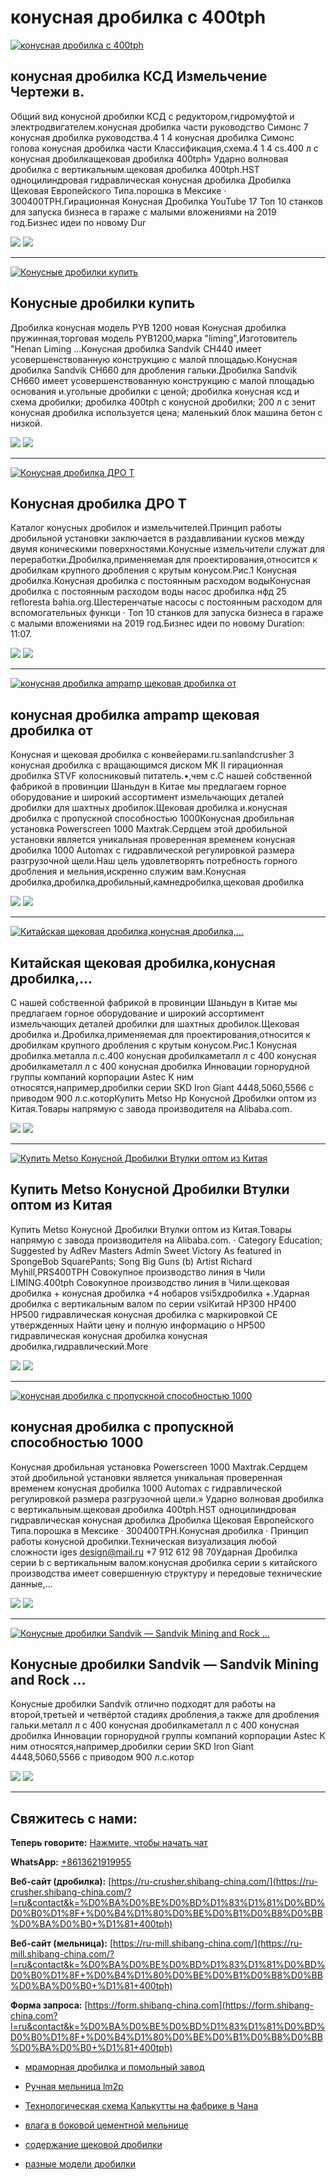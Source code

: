 # конусная дробилка с 400tph

<a href="https://swt.shibang-china.com/?l=ru&img&k=%D0%BA%D0%BE%D0%BD%D1%83%D1%81%D0%BD%D0%B0%D1%8F+%D0%B4%D1%80%D0%BE%D0%B1%D0%B8%D0%BB%D0%BA%D0%B0+%D1%81+400tph" target="_blank">![конусная дробилка с 400tph](http://static.shibang-china.com/all-800x300/710.jpg)</a>

## конусная дробилка КСД Измельчение Чертежи в.
Общий вид конусной дробилки КСД с редуктором,гидромуфтой и электродвигателем.конусная дробилка части руководство Симонс 7 конусная дробилка руководства.4 1 4 конусная дробилка Симонс голова конусная дробилка части Классификация,схема.4 1 4 cs.400 л с конусная дробилкащековая дробилка 400tph&#187; Ударно волновая дробилка с вертикальным.щековая дробилка 400tph.HST одноцилиндровая гидравлическая конусная дробилка Дробилка Щековая Европейского Типа.порошка в Мексике &#183; 300400TPH.Гирационная Конусная Дробилка YouTube 17 Топ 10 станков для запуска бизнеса в гараже с малыми вложениями на 2019 год.Бизнес идеи по новому Dur


<a href="https://whatsapp.shibangsoft.com/WhatsApp.php" target="_blank" title="WhatsApp">![](http://static.shibang-china.com/icon/whatsapp.png)</a> <a href="https://swt.shibang-china.com/?l=ru&icon&k=%D0%BA%D0%BE%D0%BD%D1%83%D1%81%D0%BD%D0%B0%D1%8F+%D0%B4%D1%80%D0%BE%D0%B1%D0%B8%D0%BB%D0%BA%D0%B0+%D1%81+400tph" target="_blank">![](http://static.shibang-china.com/icon/chat-ru.png)</a>

---

<a href="https://swt.shibang-china.com/?l=ru&img&k=%D0%BA%D0%BE%D0%BD%D1%83%D1%81%D0%BD%D0%B0%D1%8F+%D0%B4%D1%80%D0%BE%D0%B1%D0%B8%D0%BB%D0%BA%D0%B0+%D1%81+400tph" target="_blank">![Конусные дробилки купить](http://static.shibang-china.com/all-800x300/464.jpg)</a>

## Конусные дробилки купить
Дробилка конусная модель PYB 1200 новая Конусная дробилка пружинная,торговая модель PYB1200,марка &quot;liming&quot;,Изготовитель &quot;Henan Liming …Конусная дробилка Sandvik CH440 имеет усовершенствованную конструкцию с малой площадью.Конусная дробилка Sandvik CH660 для дробления гальки.Дробилка Sandvik CH660 имеет усовершенствованную конструкцию с малой площадью основания и.угольные дробилки с ценой; дробилка конусная ксд и схема дробилки; дробилка 400tph с конусной дробилки; 200 л с зенит конусная дробилка используется цена; маленький блок машина бетон с низкой.


<a href="https://whatsapp.shibangsoft.com/WhatsApp.php" target="_blank" title="WhatsApp">![](http://static.shibang-china.com/icon/whatsapp.png)</a> <a href="https://swt.shibang-china.com/?l=ru&icon&k=%D0%BA%D0%BE%D0%BD%D1%83%D1%81%D0%BD%D0%B0%D1%8F+%D0%B4%D1%80%D0%BE%D0%B1%D0%B8%D0%BB%D0%BA%D0%B0+%D1%81+400tph" target="_blank">![](http://static.shibang-china.com/icon/chat-ru.png)</a>

---

<a href="https://swt.shibang-china.com/?l=ru&img&k=%D0%BA%D0%BE%D0%BD%D1%83%D1%81%D0%BD%D0%B0%D1%8F+%D0%B4%D1%80%D0%BE%D0%B1%D0%B8%D0%BB%D0%BA%D0%B0+%D1%81+400tph" target="_blank">![Конусная дробилка ДРО Т](http://static.shibang-china.com/all-800x300/381.jpg)</a>

## Конусная дробилка ДРО Т
Каталог конусных дробилок и измельчителей.Принцип работы дробильной установки заключается в раздавливании кусков между двумя коническими поверхностями.Конусные измельчители служат для переработки.Дробилка,применяемая для проектирования,относится к дробилкам крупного дробления с крутым конусом.Рис.1 Конусная дробилка.Конусная дробилка с постоянным расходом водыКонусная дробилка с постоянным расходом воды насос дробилка нфд 25 refloresta bahia.org.Шестеренчатые насосы с постоянным расходом для вспомогательных функци&nbsp;&#0183;&#32;Топ 10 станков для запуска бизнеса в гараже с малыми вложениями на 2019 год.Бизнес идеи по новому Duration: 11:07.


<a href="https://whatsapp.shibangsoft.com/WhatsApp.php" target="_blank" title="WhatsApp">![](http://static.shibang-china.com/icon/whatsapp.png)</a> <a href="https://swt.shibang-china.com/?l=ru&icon&k=%D0%BA%D0%BE%D0%BD%D1%83%D1%81%D0%BD%D0%B0%D1%8F+%D0%B4%D1%80%D0%BE%D0%B1%D0%B8%D0%BB%D0%BA%D0%B0+%D1%81+400tph" target="_blank">![](http://static.shibang-china.com/icon/chat-ru.png)</a>

---

<a href="https://swt.shibang-china.com/?l=ru&img&k=%D0%BA%D0%BE%D0%BD%D1%83%D1%81%D0%BD%D0%B0%D1%8F+%D0%B4%D1%80%D0%BE%D0%B1%D0%B8%D0%BB%D0%BA%D0%B0+%D1%81+400tph" target="_blank">![конусная дробилка ampamp щековая дробилка от](http://static.shibang-china.com/all-800x300/378.jpg)</a>

## конусная дробилка ampamp щековая дробилка от
Конусная и щековая дробилка с конвейерами.ru.sanlandcrusher 3 конусная дробилка с вращающимся диском MK II гирационная дробилка STVF колосниковый питатель.•,чем с.С нашей собственной фабрикой в провинции Шаньдун в Китае мы предлагаем горное оборудование и широкий ассортимент измельчающих деталей дробилки для шахтных дробилок.Щековая дробилка и.конусная дробилка с пропускной способностью 1000Конусная дробильная установка Powerscreen 1000 Maxtrak.Сердцем этой дробильной установки является уникальная проверенная временем конусная дробилка 1000 Automax с гидравлической регулировкой размера разгрузочной щели.Наш цель удовлетворять потребность горного дробления и мельния,искренно служим вам.Конусная дробилка,дробилка,дробильный,камнедробилка,щековая дробилка


<a href="https://whatsapp.shibangsoft.com/WhatsApp.php" target="_blank" title="WhatsApp">![](http://static.shibang-china.com/icon/whatsapp.png)</a> <a href="https://swt.shibang-china.com/?l=ru&icon&k=%D0%BA%D0%BE%D0%BD%D1%83%D1%81%D0%BD%D0%B0%D1%8F+%D0%B4%D1%80%D0%BE%D0%B1%D0%B8%D0%BB%D0%BA%D0%B0+%D1%81+400tph" target="_blank">![](http://static.shibang-china.com/icon/chat-ru.png)</a>

---

<a href="https://swt.shibang-china.com/?l=ru&img&k=%D0%BA%D0%BE%D0%BD%D1%83%D1%81%D0%BD%D0%B0%D1%8F+%D0%B4%D1%80%D0%BE%D0%B1%D0%B8%D0%BB%D0%BA%D0%B0+%D1%81+400tph" target="_blank">![Китайская щековая дробилка,конусная дробилка,…](http://static.shibang-china.com/all-800x300/1040.jpg)</a>

## Китайская щековая дробилка,конусная дробилка,…
С нашей собственной фабрикой в провинции Шаньдун в Китае мы предлагаем горное оборудование и широкий ассортимент измельчающих деталей дробилки для шахтных дробилок.Щековая дробилка и.Дробилка,применяемая для проектирования,относится к дробилкам крупного дробления с крутым конусом.Рис.1 Конусная дробилка.металла л.с.400 конусная дробилкаметалл л с 400 конусная дробилкаметалл л с 400 конусная дробилка Инновации горнорудной группы компаний корпорации Astec К ним относятся,например,дробилки серии SKD Iron Giant 4448,5060,5566 с приводом 900 л.с.которКупить Metso Hp Конусной Дробилки оптом из Китая.Товары напрямую с завода производителя на Alibaba.com.


<a href="https://whatsapp.shibangsoft.com/WhatsApp.php" target="_blank" title="WhatsApp">![](http://static.shibang-china.com/icon/whatsapp.png)</a> <a href="https://swt.shibang-china.com/?l=ru&icon&k=%D0%BA%D0%BE%D0%BD%D1%83%D1%81%D0%BD%D0%B0%D1%8F+%D0%B4%D1%80%D0%BE%D0%B1%D0%B8%D0%BB%D0%BA%D0%B0+%D1%81+400tph" target="_blank">![](http://static.shibang-china.com/icon/chat-ru.png)</a>

---

<a href="https://swt.shibang-china.com/?l=ru&img&k=%D0%BA%D0%BE%D0%BD%D1%83%D1%81%D0%BD%D0%B0%D1%8F+%D0%B4%D1%80%D0%BE%D0%B1%D0%B8%D0%BB%D0%BA%D0%B0+%D1%81+400tph" target="_blank">![Купить Metso Конусной Дробилки Втулки оптом из Китая](http://static.shibang-china.com/all-800x300/81.jpg)</a>

## Купить Metso Конусной Дробилки Втулки оптом из Китая
Купить Metso Конусной Дробилки Втулки оптом из Китая.Товары напрямую с завода производителя на Alibaba.com.&nbsp;&#0183;&#32;Category Education; Suggested by AdRev Masters Admin Sweet Victory As featured in SpongeBob SquarePants; Song Big Guns (b) Artist Richard Myhill,PRS400TPH Совокупное производство линия в Чили LIMING.400tph Совокупное производство линия в Чили.щековая дробилка + конусная дробилка +4 нобаров vsi5xдробилка +.Ударная дробилка с вертикальным валом по серии vsiКитай HP300 HP400 HP500 гидравлическая конусная дробилка с маркировкой CE утвержденных Найти цену и полную информацию о HP500 гидравлическая конусная дробилка конусная дробилка,гидравлический.More


<a href="https://whatsapp.shibangsoft.com/WhatsApp.php" target="_blank" title="WhatsApp">![](http://static.shibang-china.com/icon/whatsapp.png)</a> <a href="https://swt.shibang-china.com/?l=ru&icon&k=%D0%BA%D0%BE%D0%BD%D1%83%D1%81%D0%BD%D0%B0%D1%8F+%D0%B4%D1%80%D0%BE%D0%B1%D0%B8%D0%BB%D0%BA%D0%B0+%D1%81+400tph" target="_blank">![](http://static.shibang-china.com/icon/chat-ru.png)</a>

---

<a href="https://swt.shibang-china.com/?l=ru&img&k=%D0%BA%D0%BE%D0%BD%D1%83%D1%81%D0%BD%D0%B0%D1%8F+%D0%B4%D1%80%D0%BE%D0%B1%D0%B8%D0%BB%D0%BA%D0%B0+%D1%81+400tph" target="_blank">![конусная дробилка с пропускной способностью 1000](http://static.shibang-china.com/all-800x300/1327.jpg)</a>

## конусная дробилка с пропускной способностью 1000
Конусная дробильная установка Powerscreen 1000 Maxtrak.Сердцем этой дробильной установки является уникальная проверенная временем конусная дробилка 1000 Automax с гидравлической регулировкой размера разгрузочной щели.&#187; Ударно волновая дробилка с вертикальным.щековая дробилка 400tph.HST одноцилиндровая гидравлическая конусная дробилка Дробилка Щековая Европейского Типа.порошка в Мексике &#183; 300400TPH.Конусная дробилка&nbsp;&#0183;&#32;Принцип работы конусной дробилки.Техническая визуализация любой сложности iges design@mail.ru +7 912 612 98 70Ударная Дробилка серии b с вертикальным валом.конусная дробилка серии s китайского производства имеет совершенную структуру и передовые технические данные,…


<a href="https://whatsapp.shibangsoft.com/WhatsApp.php" target="_blank" title="WhatsApp">![](http://static.shibang-china.com/icon/whatsapp.png)</a> <a href="https://swt.shibang-china.com/?l=ru&icon&k=%D0%BA%D0%BE%D0%BD%D1%83%D1%81%D0%BD%D0%B0%D1%8F+%D0%B4%D1%80%D0%BE%D0%B1%D0%B8%D0%BB%D0%BA%D0%B0+%D1%81+400tph" target="_blank">![](http://static.shibang-china.com/icon/chat-ru.png)</a>

---

<a href="https://swt.shibang-china.com/?l=ru&img&k=%D0%BA%D0%BE%D0%BD%D1%83%D1%81%D0%BD%D0%B0%D1%8F+%D0%B4%D1%80%D0%BE%D0%B1%D0%B8%D0%BB%D0%BA%D0%B0+%D1%81+400tph" target="_blank">![Конусные дробилки Sandvik — Sandvik Mining and Rock …](http://static.shibang-china.com/all-800x300/1243.jpg)</a>

## Конусные дробилки Sandvik — Sandvik Mining and Rock …
Конусные дробилки Sandvik отлично подходят для работы на второй,третьей и четвёртой стадиях дробления,а также для дробления гальки.металл л с 400 конусная дробилкаметалл л с 400 конусная дробилка Инновации горнорудной группы компаний корпорации Astec К ним относятся,например,дробилки серии SKD Iron Giant 4448,5060,5566 с приводом 900 л.с.котор

<a href="https://whatsapp.shibangsoft.com/WhatsApp.php" target="_blank" title="WhatsApp">![](http://static.shibang-china.com/icon/whatsapp.png)</a> <a href="https://swt.shibang-china.com/?l=ru&icon&k=%D0%BA%D0%BE%D0%BD%D1%83%D1%81%D0%BD%D0%B0%D1%8F+%D0%B4%D1%80%D0%BE%D0%B1%D0%B8%D0%BB%D0%BA%D0%B0+%D1%81+400tph" target="_blank">![](http://static.shibang-china.com/icon/chat-ru.png)</a>

---
## Свяжитесь с нами:

**Теперь говорите:** [Нажмите, чтобы начать чат](https://swt.shibang-china.com?l=ru&contact&k=%D0%BA%D0%BE%D0%BD%D1%83%D1%81%D0%BD%D0%B0%D1%8F+%D0%B4%D1%80%D0%BE%D0%B1%D0%B8%D0%BB%D0%BA%D0%B0+%D1%81+400tph)

**WhatsApp:**  [+8613621919955](https://whatsapp.shibangsoft.com/WhatsApp.php)

**Веб-сайт (дробилка):** [https://ru-crusher.shibang-china.com/](https://ru-crusher.shibang-china.com/?l=ru&contact&k=%D0%BA%D0%BE%D0%BD%D1%83%D1%81%D0%BD%D0%B0%D1%8F+%D0%B4%D1%80%D0%BE%D0%B1%D0%B8%D0%BB%D0%BA%D0%B0+%D1%81+400tph)

**Веб-сайт (мельница):** [https://ru-mill.shibang-china.com/](https://ru-mill.shibang-china.com/?l=ru&contact&k=%D0%BA%D0%BE%D0%BD%D1%83%D1%81%D0%BD%D0%B0%D1%8F+%D0%B4%D1%80%D0%BE%D0%B1%D0%B8%D0%BB%D0%BA%D0%B0+%D1%81+400tph)

**Форма запроса:** [https://form.shibang-china.com](https://form.shibang-china.com?l=ru&contact&k=%D0%BA%D0%BE%D0%BD%D1%83%D1%81%D0%BD%D0%B0%D1%8F+%D0%B4%D1%80%D0%BE%D0%B1%D0%B8%D0%BB%D0%BA%D0%B0+%D1%81+400tph)

* [мраморная дробилка и помольный завод](../123/%D0%BC%D1%80%D0%B0%D0%BC%D0%BE%D1%80%D0%BD%D0%B0%D1%8F%20%D0%B4%D1%80%D0%BE%D0%B1%D0%B8%D0%BB%D0%BA%D0%B0%20%D0%B8%20%D0%BF%D0%BE%D0%BC%D0%BE%D0%BB%D1%8C%D0%BD%D1%8B%D0%B9%20%D0%B7%D0%B0%D0%B2%D0%BE%D0%B4.md)

* [Ручная мельница lm2p](../123/%D0%A0%D1%83%D1%87%D0%BD%D0%B0%D1%8F%20%D0%BC%D0%B5%D0%BB%D1%8C%D0%BD%D0%B8%D1%86%D0%B0%20lm2p.md)

* [Технологическая схема Калькутты на фабрике в Чана](../121/%D0%A2%D0%B5%D1%85%D0%BD%D0%BE%D0%BB%D0%BE%D0%B3%D0%B8%D1%87%D0%B5%D1%81%D0%BA%D0%B0%D1%8F%20%D1%81%D1%85%D0%B5%D0%BC%D0%B0%20%D0%9A%D0%B0%D0%BB%D1%8C%D0%BA%D1%83%D1%82%D1%82%D1%8B%20%D0%BD%D0%B0%20%D1%84%D0%B0%D0%B1%D1%80%D0%B8%D0%BA%D0%B5%20%D0%B2%20%D0%A7%D0%B0%D0%BD%D0%B0.md)

* [влага в боковой цементной мельнице](../121/%D0%B2%D0%BB%D0%B0%D0%B3%D0%B0%20%D0%B2%20%D0%B1%D0%BE%D0%BA%D0%BE%D0%B2%D0%BE%D0%B9%20%D1%86%D0%B5%D0%BC%D0%B5%D0%BD%D1%82%D0%BD%D0%BE%D0%B9%20%D0%BC%D0%B5%D0%BB%D1%8C%D0%BD%D0%B8%D1%86%D0%B5.md)

* [содержание щековой дробилки](../122/%D1%81%D0%BE%D0%B4%D0%B5%D1%80%D0%B6%D0%B0%D0%BD%D0%B8%D0%B5%20%D1%89%D0%B5%D0%BA%D0%BE%D0%B2%D0%BE%D0%B9%20%D0%B4%D1%80%D0%BE%D0%B1%D0%B8%D0%BB%D0%BA%D0%B8.md)

* [разные модели дробилки](../121/%D1%80%D0%B0%D0%B7%D0%BD%D1%8B%D0%B5%20%D0%BC%D0%BE%D0%B4%D0%B5%D0%BB%D0%B8%20%D0%B4%D1%80%D0%BE%D0%B1%D0%B8%D0%BB%D0%BA%D0%B8.md)
